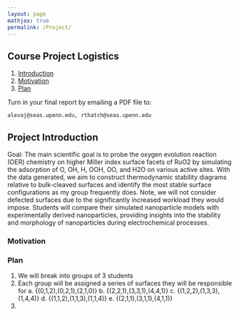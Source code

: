 ```yaml
---
layout: page
mathjax: true
permalink: /Project/
---
```

## Course Project Logistics ##

1. [Introduction](#intro)
2. [Motivation](#MO)
3. [Plan](#Plan)

Turn in your final report by emailing a PDF file to:

```
alevoj@seas.upenn.edu, rthatch@seas.upenn.edu
```
<a name='intro'></a>

## Project Introduction ##

Goal: The main scientific goal is to probe the oxygen evolution reaction (OER) chemistry on higher Miller index surface facets of RuO2 by simulating the adsorption of O, OH, H, OOH, OO, and H2O on various active sites. With the data generated, we aim to construct thermodynamic stability diagrams relative to bulk-cleaved surfaces and identify the most stable surface configurations as my group frequently does. Note, we will not consider defected surfaces due to the significantly increased workload they would impose. Students will compare their simulated nanoparticle models with experimentally derived nanoparticles, providing insights into the stability and morphology of nanoparticles during electrochemical processes.

### Motivation ###


<a name='MO'></a>

### Plan ###

<a name='Plan'></a>

1. We will break into groups of 3 students
2. Each group will be assigned a series of surfaces they will be responsible for
       a. {(0,1,2),(0,2,1),(2,1,0)}
       b. {(2,2,1),(3,3,1),(4,4,1)}
       c. {(1,2,2),(1,3,3),(1,4,4)}
       d. {(1,1,2),(1,1,3),(1,1,4)}
       e. {(2,1,1),(3,1,1),(4,1,1)}
3. 


